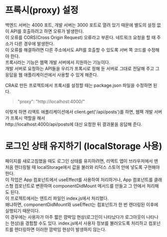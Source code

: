 # 프록시(proxy) 설정

백엔드 서버는 4000 포트, 개발 서버는 3000 포트로 열려 있기 때문에 별도의 설정 없이 API를 호출하려고 하면 오류가 발생한다.  
이 오류를 CORS(Cross Origin Request) 오류라고 부른다. 네트워크 요청을 할 때 주소가 다른 경우에 발생한다.  
이 오류를 해결하려면 다른 주소에서도 API를 호출할 수 있도록 서버 쪽 코드를 수정해야 한다.  
프록시라는 기능은 웹팩 개발 서버에서 지원하는 기능이다.  
개발 서버로 요청하는 API들을 우리가 프록시로 정해 둔 서버로 그대로 전달해 주고 그 응답을 웹 애플리케이션에서 사용할 수 있게 해준다.

CRA로 만든 프로젝트에서 프록시를 설정할 때는 package.json 파일을 수정하면 된다.

> "proxy": "http://localhost:4000/"

이렇게 하면 리액트 애플리케이션에서 client.get('/api/posts')를 하면, 웹팩 개발 서버가 프록시 역할을 해서  
http://localhost:4000/api/posts에 대신 요청한 뒤 결과물을 응답해 준다.

# 로그인 상태 유지하기 (localStorage 사용)

페이지를 새로고침했을 때도 로그인 상태를 유지하려면, 리액트 앱이 브라우저에서 맨 처음 렌더링될 때 localStorage에서 값을 불러와 리덕스 스토어 안에 넣도록 구현해야 한다.  
이 작업은 App 컴포넌트에서 useEffect를 사용하여 처리하거나, App 컴포넌트를 클래스형 컴포넌트로 변환하여 componentDidMount 메서드를 만들고 그 안에서 처리해도 된다.  
이 프로젝트에서는 엔트리 파일인 index.js에서 처리했다.  
왜냐하면, componentDidMount와 useEffect는 컴포넌트가 한 번 렌더링된 이후에 실행되기 때문이다.  
이 경우에는 사용자가 아주 짧은 깜박임 현상(로그인이 나타났다가 로그아웃이 나타나는 현상)을 경험할 수도 있다. index.js에서 사용자 정보를 불러오도록 처리하고 컴포넌트를 렌더링하면 이러한 깜박임 현상이 발생하지 않는다.
